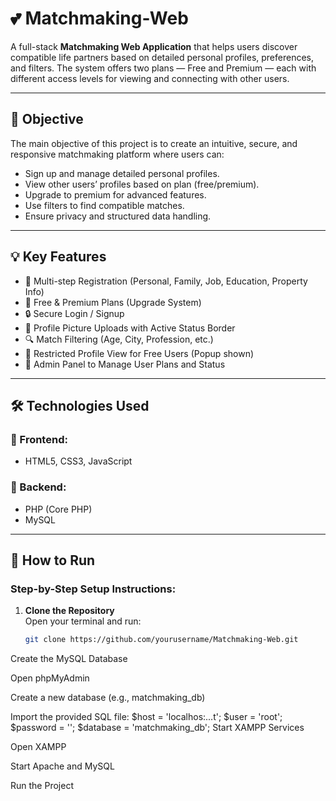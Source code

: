 # 💕 Matchmaking-Web

A full-stack **Matchmaking Web Application** that helps users discover compatible life partners based on detailed personal profiles, preferences, and filters. The system offers two plans — Free and Premium — each with different access levels for viewing and connecting with other users.

---

## 🎯 Objective

The main objective of this project is to create an intuitive, secure, and responsive matchmaking platform where users can:

- Sign up and manage detailed personal profiles.
- View other users’ profiles based on plan (free/premium).
- Upgrade to premium for advanced features.
- Use filters to find compatible matches.
- Ensure privacy and structured data handling.

---

## 💡 Key Features

- 📝 Multi-step Registration (Personal, Family, Job, Education, Property Info)
- 👤 Free & Premium Plans (Upgrade System)
- 🔒 Secure Login / Signup
- 📸 Profile Picture Uploads with Active Status Border
- 🔍 Match Filtering (Age, City, Profession, etc.)
- 🚫 Restricted Profile View for Free Users (Popup shown)
- 🧾 Admin Panel to Manage User Plans and Status

---

## 🛠️ Technologies Used

### 🔹 Frontend:
- HTML5, CSS3, JavaScript

### 🔹 Backend:
- PHP (Core PHP)
- MySQL

---

## 🚀 How to Run

### Step-by-Step Setup Instructions:

1. **Clone the Repository**  
   Open your terminal and run:
   ```bash
   git clone https://github.com/yourusername/Matchmaking-Web.git
Create the MySQL Database

Open phpMyAdmin

Create a new database (e.g., matchmaking_db)

Import the provided SQL file:
$host = 'localhos:...t';
$user = 'root';
$password = '';
$database = 'matchmaking_db';
Start XAMPP Services

Open XAMPP

Start Apache and MySQL

Run the Project

